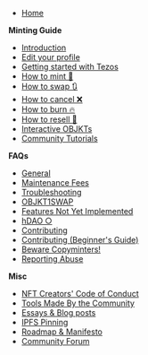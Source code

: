 * [Home](https://github.com/hicetnunc2000/hicetnunc/wiki)

**Minting Guide**
* [Introduction](https://github.com/hicetnunc2000/hicetnunc/wiki/Introduction)
* [Edit your profile](https://github.com/hicetnunc2000/hicetnunc/wiki/Edit-your-profile)
* [Getting started with Tezos](https://github.com/hicetnunc2000/hicetnunc/wiki/Getting-Started-with-Tezos)
* [How to mint 🌿](https://github.com/hicetnunc2000/hicetnunc/wiki/How-to-mint-🌿)
* [How to swap 🔃](https://github.com/hicetnunc2000/hicetnunc/wiki/How-to-swap-🔃)
* [How to cancel ❌](https://github.com/hicetnunc2000/hicetnunc/wiki/How-to-cancel-❌)
* [How to burn 🔥](https://github.com/hicetnunc2000/hicetnunc/wiki/How-to-burn-🔥)
* [How to resell 🏪](https://github.com/hicetnunc2000/hicetnunc/wiki/How-to-resell-🏪)
* [Interactive OBJKTs](https://github.com/hicetnunc2000/hicetnunc/wiki/Interactive-OBJKTs)
* [Community Tutorials](https://github.com/hicetnunc2000/hicetnunc/wiki/Community-tutorials)

**FAQs**

* [General](https://github.com/hicetnunc2000/hicetnunc/wiki/General)
* [Maintenance Fees](https://github.com/hicetnunc2000/hicetnunc/wiki/Maintenance-fees)
* [Troubleshooting](https://github.com/hicetnunc2000/hicetnunc/wiki/Troubleshooting)
* [OBJKT1SWAP](https://github.com/hicetnunc2000/hicetnunc/wiki/OBJKTV1SWAP-migration-to-v2)
* [Features Not Yet Implemented](https://github.com/hicetnunc2000/hicetnunc/wiki/Features-not-yet-implemented)
* [hDAO ○](https://github.com/hicetnunc2000/hicetnunc/wiki/hDAO)
* [Contributing](https://github.com/hicetnunc2000/hicetnunc/wiki/Contributing)
* [Contributing (Beginner's Guide)](https://github.com/hicetnunc2000/hicetnunc/wiki/Contributing-Beginners-Guide)
* [Beware Copyminters!](https://github.com/hicetnunc2000/hicetnunc/wiki/Beware-copyminters!)
* [Reporting Abuse](https://github.com/hicetnunc2000/hicetnunc/wiki/Reporting-Abuse)

**Misc**
* [NFT Creators' Code of Conduct](https://github.com/hicetnunc2000/hicetnunc/wiki/NFT-Creators-Code-of-Conduct)
* [Tools Made By the Community](https://github.com/hicetnunc2000/hicetnunc/wiki/Tools-made-by-the-community)
* [Essays & Blog posts](https://github.com/hicetnunc2000/hicetnunc/wiki/Essays-blogs)
* [IPFS Pinning](https://github.com/hicetnunc2000/hicetnunc/wiki/IPFS-pinning)
* [Roadmap & Manifesto](https://github.com/hicetnunc2000/hicetnunc/wiki/Roadmap-&-Manifesto)
* [Community Forum](https://github.com/hicetnunc2000/hicetnunc/wiki/Community-Forum)